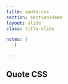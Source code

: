 ```yaml
---
title: quote-css
section: sectionideas
layout: slide
class: title-slide

notes: |
  :)

---
```


## Quote CSS